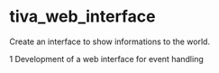 # tiva_web_interface
Create an interface to show informations to the world.

1 Development of a web interface for event handling
